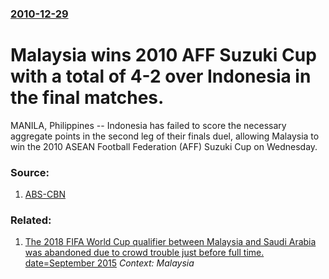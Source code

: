 ### [2010-12-29](/news/2010/12/29/index.md)

# Malaysia wins 2010 AFF Suzuki Cup with a total of 4-2 over Indonesia in the final matches. 

MANILA, Philippines -- Indonesia has failed to score the necessary aggregate points in the second leg of their finals duel, allowing Malaysia to win the 2010 ASEAN Football Federation (AFF) Suzuki Cup on Wednesday.


### Source:

1. [ABS-CBN](http://www.abs-cbnnews.com/sports/12/29/10/malaysia-wins-2010-aff-suzuki-cup-aggregate)

### Related:

1. [The 2018 FIFA World Cup qualifier between Malaysia and Saudi Arabia was abandoned due to crowd trouble just before full time. date=September 2015](/news/2015/09/8/the-2018-fifa-world-cup-qualifier-between-malaysia-and-saudi-arabia-was-abandoned-due-to-crowd-trouble-just-before-full-time-date-september.md) _Context: Malaysia_
